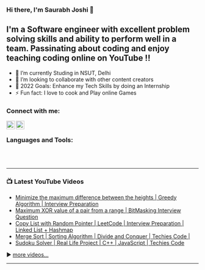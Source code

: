 ### Hi there, I'm Saurabh Joshi 👋 

## I'm a Software engineer with excellent problem solving skills and ability to perform well in a team. Passinating about coding and enjoy teaching coding online on YouTube !!

- 🌱 I’m currently Studing in NSUT, Delhi
- 👯 I’m looking to collaborate with other content creators
- 🥅 2022 Goals: Enhance my Tech Skills by doing an Internship
- ⚡ Fun fact: I love to cook and Play online Games

### Connect with me:

[<img align="left" alt="Techies_Code | YouTube" width="22px" src="https://cdn.jsdelivr.net/npm/simple-icons@v3/icons/youtube.svg" />][youtube]
[<img align="left" alt="Techies_Code | LinkedIn" width="22px" src="https://cdn.jsdelivr.net/npm/simple-icons@v3/icons/linkedin.svg" />][linkedin]

<br />

### Languages and Tools:

<br />
<br />

---

### 📺 Latest YouTube Videos

<!-- YOUTUBE:START -->
- [Minimize the maximum difference between the heights | Greedy Algorithm | Interview Preparation](https://www.youtube.com/watch?v=ZScoWGnvcv0)
- [Maximum XOR value of a pair from a range | BitMasking Interview Question](https://www.youtube.com/watch?v=wFuMDWF3ewc)
- [Copy List with Random Pointer | LeetCode | Interview Preparation | Linked List + Hashmap](https://www.youtube.com/watch?v=3mh-nmwmr9w)
- [Merge Sort | Sorting Algorithm | Divide and Conquer | Techies Code |](https://www.youtube.com/watch?v=qjwTqLxmCpQ)
- [Sudoku Solver | Real Life Project | C++ | JavaScript | Techies Code](https://www.youtube.com/watch?v=7_ac_kHvCoQ)
<!-- YOUTUBE:END -->

▶️ [more videos...](https://youtube.com/c/techiesCode)

---
[youtube]: https://youtube.com/c/techiesCode
[linkedin]: https://www.linkedin.com/in/saurabh-joshi-835098180/
